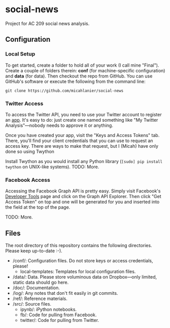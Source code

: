social-news
===========

Project for AC 209 social news analysis.

Configuration
-------------

### Local Setup

To get started, create a folder to hold all of your work (I call mine "Final"). Create a couple of folders therein: **conf** (for machine-specific configuration) and **data** (for data). Then checkout the repo from GitHub. You can use GitHub's software or execute the following from the command line:

	git clone https://github.com/micahlanier/social-news

### Twitter Access
To access the Twitter API, you need to use your Twitter account to register an [app](https://apps.twitter.com). It's easy to do: just create one named something like "My Twitter Analysis"—nobody needs to approve it or anything.

Once you have created your app, visit the "Keys and Access Tokens" tab. There, you'll find your client credentials that you can use to request an access key. There are ways to make that request, but I (Micah) have only done so using Twython

Install Twython as you would install any Python library (`[sudo] pip install twython` on UNIX-like systems). TODO: More.

### Facebook Access
Accessing the Facebook Graph API is pretty easy. Simply visit Facebook's [Developer Tools](https://developers.facebook.com/tools/) page and click on the Graph API Explorer. Then click "Get Access Token" on top and one will be generated for you and inserted into the field at the top of the page.

TODO: More.

Files
-----
The root directory of this repository contains the following directories. Please keep up-to-date :-).

* /conf/: Configuration files. Do not store keys or access credentials, please!
	* local-templates: Templates for local configuration files.
* /data/: Data. Please store voluminous data on Dropbox—only limited, static data should go here.
* /doc/: Documentation.
* /log/: Any notes that don't fit easily in git commits.
* /ref/: Reference materials.
* /src/: Source files.
	* ipynb/: iPython notebooks.
	* fb/: Code for pulling from Facebook.
	* twitter/: Code for pulling from Twitter.
